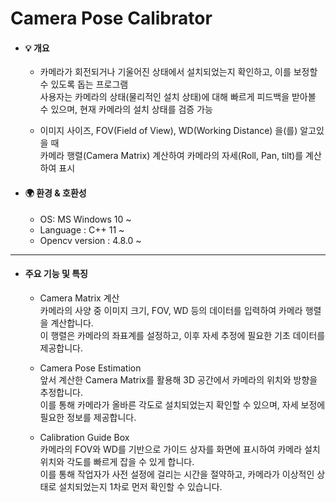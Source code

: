 # Camera Pose Calibrator

* #### 💡 개요
  * 카메라가 회전되거나 기울어진 상태에서 설치되었는지 확인하고, 이를 보정할 수 있도록 돕는 프로그램  
    사용자는 카메라의 상태(물리적인 설치 상태)에 대해 빠르게 피드백을 받아볼 수 있으며, 현재 카메라의 설치 상태를 검증 가능
    
  * 이미지 사이즈, FOV(Field of View), WD(Working Distance) 을(를) 알고있을 때  
    카메라 행렬(Camera Matrix) 계산하여 카메라의 자세(Roll, Pan, tilt)를 계산하여 표시   
   
* #### 🌍 환경 & 호환성  
  * OS:	MS Windows 10 ~
  * Language : C++ 11 ~
  * Opencv version : 4.8.0 ~
---

* #### 주요 기능 및 특징
  * Camera Matrix 계산   
    카메라의 사양 중 이미지 크기, FOV, WD 등의 데이터를 입력하여 카메라 행렬을 계산합니다.  
    이 행렬은 카메라의 좌표계를 설정하고, 이후 자세 추정에 필요한 기초 데이터를 제공합니다.  

  * Camera Pose Estimation  
    앞서 계산한 Camera Matrix를 활용해 3D 공간에서 카메라의 위치와 방향을 추정합니다.  
    이를 통해 카메라가 올바른 각도로 설치되었는지 확인할 수 있으며, 자세 보정에 필요한 정보를 제공합니다.  

  * Calibration Guide Box  
    카메라의 FOV와 WD를 기반으로 가이드 상자를 화면에 표시하여 카메라 설치 위치와 각도를 빠르게 잡을 수 있게 합니다.  
    이를 통해 작업자가 사전 설정에 걸리는 시간을 절약하고, 카메라가 이상적인 상태로 설치되었는지 1차로 먼저 확인할 수 있습니다.  
